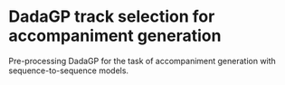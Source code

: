 # DadaGP track selection for accompaniment generation

Pre-processing DadaGP for the task of accompaniment generation with sequence-to-sequence models.